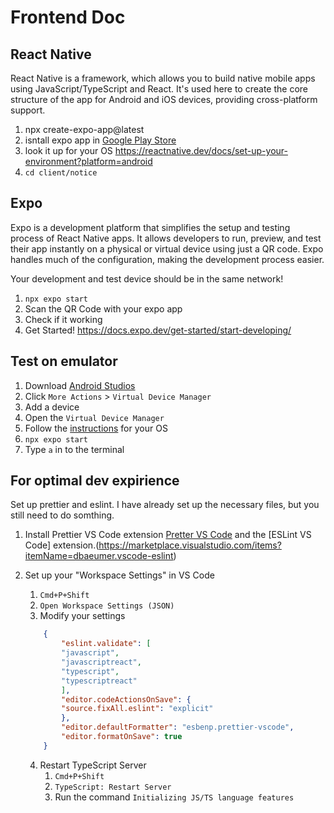 # Frontend Doc

## React Native

React Native is a framework, which allows you to build native mobile apps using JavaScript/TypeScript and React. It's used here to create the core structure of the app for Android and iOS devices, providing cross-platform support.

1. npx create-expo-app@latest
2. isntall expo app in [Google Play Store](https://play.google.com/store/apps/details?id=host.exp.exponent)
3. look it up for your OS <https://reactnative.dev/docs/set-up-your-environment?platform=android>
4. `cd client/notice`

## Expo

Expo is a development platform that simplifies the setup and testing process of React Native apps. It allows developers to run, preview, and test their app instantly on a physical or virtual device using just a QR code. Expo handles much of the configuration, making the development process easier.

Your development and test device should be in the same network!

1. `npx expo start`
2. Scan the QR Code with your expo app
3. Check if it working
4. Get Started! <https://docs.expo.dev/get-started/start-developing/>

## Test on emulator

1. Download [Android Studios](https://developer.android.com/studio)
2. Click `More Actions` > `Virtual Device Manager`
3. Add a device
4. Open the `Virtual Device Manager`
5. Follow the [instructions](https://docs.expo.dev/workflow/android-studio-emulator/) for your OS
6. `npx expo start`
7. Type `a` in to the terminal

## For optimal dev expirience

Set up prettier and eslint. I have already set up the necessary files, but you still need to do somthing.

1. Install Prettier VS Code extension [Pretter VS Code](https://marketplace.visualstudio.com/items?itemName=esbenp.prettier-vscode) and the [ESLint VS Code] extension.(<https://marketplace.visualstudio.com/items?itemName=dbaeumer.vscode-eslint>)
2. Set up your "Workspace Settings" in VS Code

   1. `Cmd+P+Shift`
   2. `Open Workspace Settings (JSON)`
   3. Modify your settings

   ```JSON
       {
           "eslint.validate": [
           "javascript",
           "javascriptreact",
           "typescript",
           "typescriptreact"
           ],
           "editor.codeActionsOnSave": {
           "source.fixAll.eslint": "explicit"
           },
           "editor.defaultFormatter": "esbenp.prettier-vscode",
           "editor.formatOnSave": true
       }

   ```

   4. Restart TypeScript Server
      1. `Cmd+P+Shift`
      2. `TypeScript: Restart Server`
      3. Run the command `Initializing JS/TS language features`
